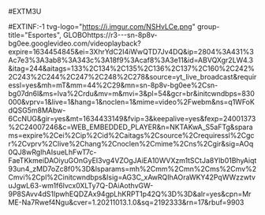 #EXTM3U

#EXTINF:-1 tvg-logo="https://i.imgur.com/NSHvLCe.png" group-title="Esportes", GLOBOhttps://r3---sn-8p8v-bg0ee.googlevideo.com/videoplayback?expire=1634454845&ei=3XhrYdC2I4iWwQTD7Jv4DQ&ip=2804%3A431%3Ac7e3%3A3ab8%3A343c%3A18f9%3Acaf8%3A3e11&id=ABVQXgr2LW4.3&itag=244&aitags=133%2C134%2C135%2C136%2C137%2C160%2C242%2C243%2C244%2C247%2C248%2C278&source=yt_live_broadcast&requiressl=yes&mh=mT&mm=44%2C29&mn=sn-8p8v-bg0ee%2Csn-bg07dn6l&ms=lva%2Crdu&mv=m&mvi=3&pl=54&gcr=br&initcwndbps=830000&vprv=1&live=1&hang=1&noclen=1&mime=video%2Fwebm&ns=q1WFoKdQSG5m8MAbw-6CcNUG&gir=yes&mt=1634433149&fvip=3&keepalive=yes&fexp=24001373%2C24007246&c=WEB_EMBEDDED_PLAYER&n=NKTAKwA_S5aFTg&sparams=expire%2Cei%2Cip%2Cid%2Caitags%2Csource%2Crequiressl%2Cgcr%2Cvprv%2Clive%2Chang%2Cnoclen%2Cmime%2Cns%2Cgir&sig=AOq0QJ8wRgIhAIsueLhFwT7c-FaeTKkmeiDAOiyuGOnGyEI3vg4VZOgJAiEA10WVXzm1tSCtJa8Ylb01BhyAiqt93un4_zMD7oZc8f0%3D&lsparams=mh%2Cmm%2Cmn%2Cms%2Cmv%2Cmvi%2Cpl%2Cinitcwndbps&lsig=AG3C_xAwRQIhAOraWKY42PqWWzzwtvuJgwL63-wm1f6lvcx0XLTy7Q-DAiAothvGW-9P8SAvv4dS1IpwhEQDZAx94gpLhKRPT1p42Q%3D%3D&alr=yes&cpn=MrME-Na7Rwef4Ngu&cver=1.20211013.1.0&sq=2192333&rn=17&rbuf=9903
